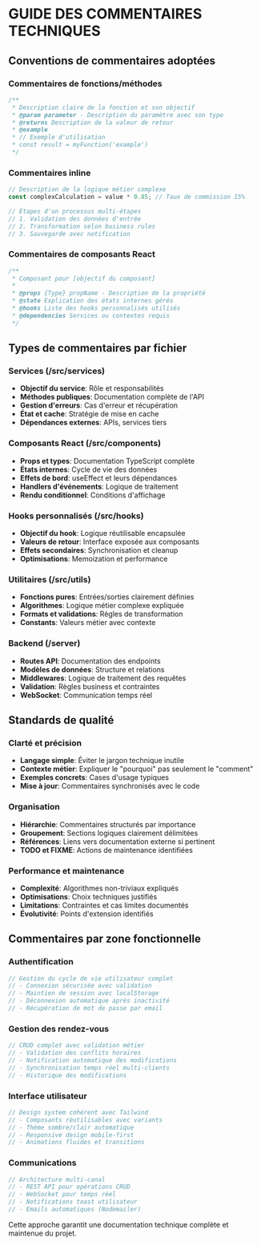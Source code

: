 
# GUIDE DES COMMENTAIRES TECHNIQUES

## Conventions de commentaires adoptées

### Commentaires de fonctions/méthodes
```typescript
/**
 * Description claire de la fonction et son objectif
 * @param parameter - Description du paramètre avec son type
 * @returns Description de la valeur de retour
 * @example
 * // Exemple d'utilisation
 * const result = myFunction('example')
 */
```

### Commentaires inline
```typescript
// Description de la logique métier complexe
const complexCalculation = value * 0.85; // Taux de commission 15%

// Étapes d'un processus multi-étapes
// 1. Validation des données d'entrée
// 2. Transformation selon business rules
// 3. Sauvegarde avec notification
```

### Commentaires de composants React
```typescript
/**
 * Composant pour [objectif du composant]
 * 
 * @props {Type} propName - Description de la propriété
 * @state Explication des états internes gérés
 * @hooks Liste des hooks personnalisés utilisés
 * @dependencies Services ou contextes requis
 */
```

## Types de commentaires par fichier

### Services (/src/services)
- **Objectif du service**: Rôle et responsabilités
- **Méthodes publiques**: Documentation complète de l'API
- **Gestion d'erreurs**: Cas d'erreur et récupération
- **État et cache**: Stratégie de mise en cache
- **Dépendances externes**: APIs, services tiers

### Composants React (/src/components)
- **Props et types**: Documentation TypeScript complète  
- **États internes**: Cycle de vie des données
- **Effets de bord**: useEffect et leurs dépendances
- **Handlers d'événements**: Logique de traitement
- **Rendu conditionnel**: Conditions d'affichage

### Hooks personnalisés (/src/hooks)
- **Objectif du hook**: Logique réutilisable encapsulée
- **Valeurs de retour**: Interface exposée aux composants
- **Effets secondaires**: Synchronisation et cleanup
- **Optimisations**: Memoization et performance

### Utilitaires (/src/utils)
- **Fonctions pures**: Entrées/sorties clairement définies
- **Algorithmes**: Logique métier complexe expliquée
- **Formats et validations**: Règles de transformation
- **Constants**: Valeurs métier avec contexte

### Backend (/server)
- **Routes API**: Documentation des endpoints
- **Modèles de données**: Structure et relations
- **Middlewares**: Logique de traitement des requêtes
- **Validation**: Règles business et contraintes
- **WebSocket**: Communication temps réel

## Standards de qualité

### Clarté et précision
- **Langage simple**: Éviter le jargon technique inutile
- **Contexte métier**: Expliquer le "pourquoi" pas seulement le "comment"
- **Exemples concrets**: Cases d'usage typiques
- **Mise à jour**: Commentaires synchronisés avec le code

### Organisation
- **Hiérarchie**: Commentaires structurés par importance
- **Groupement**: Sections logiques clairement délimitées
- **Références**: Liens vers documentation externe si pertinent
- **TODO et FIXME**: Actions de maintenance identifiées

### Performance et maintenance
- **Complexité**: Algorithmes non-triviaux expliqués
- **Optimisations**: Choix techniques justifiés
- **Limitations**: Contraintes et cas limites documentés
- **Évolutivité**: Points d'extension identifiés

## Commentaires par zone fonctionnelle

### Authentification
```typescript
// Gestion du cycle de vie utilisateur complet
// - Connexion sécurisée avec validation
// - Maintien de session avec localStorage
// - Déconnexion automatique après inactivité
// - Récupération de mot de passe par email
```

### Gestion des rendez-vous
```typescript
// CRUD complet avec validation métier
// - Validation des conflits horaires
// - Notification automatique des modifications
// - Synchronisation temps réel multi-clients
// - Historique des modifications
```

### Interface utilisateur
```typescript
// Design system cohérent avec Tailwind
// - Composants réutilisables avec variants
// - Thème sombre/clair automatique
// - Responsive design mobile-first
// - Animations fluides et transitions
```

### Communications
```typescript
// Architecture multi-canal
// - REST API pour opérations CRUD
// - WebSocket pour temps réel
// - Notifications toast utilisateur
// - Emails automatiques (Nodemailer)
```

Cette approche garantit une documentation technique complète et maintenue du projet.
